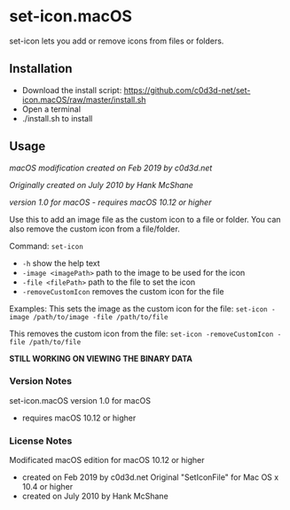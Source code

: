 # set-icon.macOS
set-icon lets you add or remove icons from files or folders.

## Installation
- Download the install script: https://github.com/c0d3d-net/set-icon.macOS/raw/master/install.sh
- Open a terminal
- ./install.sh to install

## Usage

*macOS modification created on Feb 2019 by c0d3d.net*

*Originally created on July 2010 by Hank McShane*

*version 1.0 for macOS - requires macOS 10.12 or higher*

Use this to add an image file as the custom icon to a file or folder.
You can also remove the custom icon from a file/folder.

Command: `set-icon`
* `-h` show the help text
* `-image <imagePath>` path to the image to be used for the icon
* `-file <filePath>` path to the file to set the icon
* `-removeCustomIcon` removes the custom icon for the file

Examples:
This sets the image as the custom icon for the file:
	`set-icon -image /path/to/image -file /path/to/file`

This removes the custom icon from the file:
	`set-icon -removeCustomIcon -file /path/to/file`

**STILL WORKING ON VIEWING THE BINARY DATA**

### Version Notes
set-icon.macOS version 1.0 for macOS
- requires macOS 10.12 or higher

### License Notes
Modificated macOS edition for macOS 10.12 or higher
- created on Feb 2019 by c0d3d.net
Original "SetIconFile" for Mac OS x 10.4 or higher
- created on July 2010 by Hank McShane
